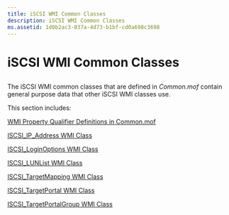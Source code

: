 ```yaml
---
title: iSCSI WMI Common Classes
description: iSCSI WMI Common Classes
ms.assetid: 1d0b2ac3-037a-4d73-b1bf-cd0a698c3698
---
```


# iSCSI WMI Common Classes


## <span id="ddk_iscsi_wmi_common_classes_kr"></span><span id="DDK_ISCSI_WMI_COMMON_CLASSES_KR"></span>


The iSCSI WMI common classes that are defined in *Common.mof* contain general purpose data that other iSCSI WMI classes use.

This section includes:

[WMI Property Qualifier Definitions in Common.mof](wmi-property-qualifier-definitions-in-common-mof.md)

[ISCSI\_IP\_Address WMI Class](iscsi-ip-address-wmi-class.md)

[ISCSI\_LoginOptions WMI Class](iscsi-loginoptions-wmi-class.md)

[ISCSI\_LUNList WMI Class](iscsi-lunlist-wmi-class.md)

[ISCSI\_TargetMapping WMI Class](iscsi-targetmapping-wmi-class.md)

[ISCSI\_TargetPortal WMI Class](iscsi-targetportal-wmi-class.md)

[ISCSI\_TargetPortalGroup WMI Class](iscsi-targetportalgroup-wmi-class.md)

 

 





